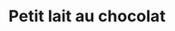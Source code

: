 ---
title: "Petit lait au chocolat"
description: ""
price_s: "1.75"
price_l: ""
price_lg: ""
weight: "6"
---